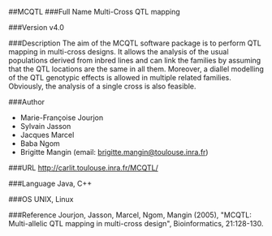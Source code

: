 ##MCQTL
###Full Name
Multi-Cross QTL mapping

###Version
v4.0

###Description
The aim of the MCQTL software package is to perform QTL mapping in multi-cross designs. It allows the analysis of the usual populations derived from inbred lines and can link the families by assuming that the QTL locations are the same in all them. Moreover, a diallel modelling of the QTL genotypic effects is allowed in multiple related families. Obviously, the analysis of a single cross is also feasible.

###Author
* Marie-Françoise Jourjon
* Sylvain Jasson
* Jacques Marcel
* Baba Ngom
* Brigitte Mangin (email: brigitte.mangin@toulouse.inra.fr)

###URL
http://carlit.toulouse.inra.fr/MCQTL/

###Language
Java, C++

###OS
UNIX, Linux

###Reference
Jourjon, Jasson, Marcel, Ngom, Mangin (2005), "MCQTL: Multi-allelic QTL mapping in multi-cross design", Bioinformatics, 21:128-130.


